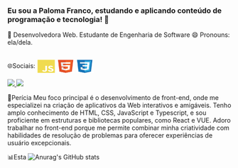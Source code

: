 ### Eu sou a Paloma Franco, estudando e aplicando conteúdo de programação e tecnologia! 👋
🔭 Desenvolvedora Web.
Estudante de Engenharia de Software
😄 Pronouns: ela/dela.

<div style="display: inline_block"><br>
  🌐Sociais:
  <img align="center" alt="Paloma-Js" height="30" width="40" src="https://raw.githubusercontent.com/devicons/devicon/master/icons/javascript/javascript-plain.svg">
  <img align="center" alt="Paloma-HTML" height="30" width="40" src="https://raw.githubusercontent.com/devicons/devicon/master/icons/html5/html5-original.svg">
  <img align="center" alt="Paloma-CSS" height="30" width="40" src="https://raw.githubusercontent.com/devicons/devicon/master/icons/css3/css3-original.svg">
 
<div> 

  <a href = "mailto:palomavillasboas380@gmail.com"><img src="https://img.shields.io/badge/-Gmail-%23333?style=for-the-badge&logo=gmail&logoColor=white" target="_blank">
  <a href="https://www.linkedin.com/in/paloma-franco-villas-boas-2382a696" target="_blank"><img src="https://img.shields.io/badge/-LinkedIn-%230077B5?style=for-the-badge&logo=linkedin&logoColor=white" target="_blank"></a> 
  
</div>

🚀Perícia
Meu foco principal é o desenvolvimento de front-end, onde me especializei na criação de aplicativos da Web interativos e amigáveis. Tenho amplo conhecimento de HTML, CSS, JavaScript e Typescript, e sou proficiente em estruturas e bibliotecas populares, como React e VUE.
Adoro trabalhar no front-end porque me permite combinar minha criatividade com habilidades de resolução de problemas para oferecer experiências de usuário excepcionais.




📊Esta
 ![Anurag's GitHub stats](https://github-readme-stats.vercel.app/api?username=anuraghazra&show_icons=true&theme=radical)

